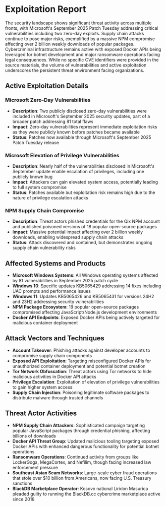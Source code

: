 # Exploitation Report

The security landscape shows significant threat activity across multiple fronts, with Microsoft's September 2025 Patch Tuesday addressing critical vulnerabilities including two zero-day exploits. Supply chain attacks continue to pose major risks, exemplified by a massive NPM compromise affecting over 2 billion weekly downloads of popular packages. Cybercriminal infrastructure remains active with exposed Docker APIs being leveraged for botnet development and major ransomware operations facing legal consequences. While no specific CVE identifiers were provided in the source materials, the volume of vulnerabilities and active exploitation underscores the persistent threat environment facing organizations.

## Active Exploitation Details

### Microsoft Zero-Day Vulnerabilities
- **Description**: Two publicly disclosed zero-day vulnerabilities were included in Microsoft's September 2025 security updates, part of a broader patch addressing 81 total flaws
- **Impact**: Zero-day vulnerabilities represent immediate exploitation risks as they were publicly known before patches became available
- **Status**: Patches now available through Microsoft's September 2025 Patch Tuesday release

### Microsoft Elevation of Privilege Vulnerabilities
- **Description**: Nearly half of the vulnerabilities disclosed in Microsoft's September update enable escalation of privileges, including one publicly known bug
- **Impact**: Attackers can gain elevated system access, potentially leading to full system compromise
- **Status**: Patches available but exploitation risk remains high due to the nature of privilege escalation attacks

### NPM Supply Chain Compromise
- **Description**: Threat actors phished credentials for the Qix NPM account and published poisoned versions of 18 popular open-source packages
- **Impact**: Massive potential impact affecting over 2 billion weekly downloads, enabling widespread supply chain attacks
- **Status**: Attack discovered and contained, but demonstrates ongoing supply chain vulnerability risks

## Affected Systems and Products

- **Microsoft Windows Systems**: All Windows operating systems affected by 81 vulnerabilities in September 2025 patch cycle
- **Windows 10**: Specific updates KB5065429 addressing 14 fixes including UAC prompts and performance issues
- **Windows 11**: Updates KB5065426 and KB5065431 for versions 24H2 and 23H2 addressing security vulnerabilities
- **NPM Package Ecosystem**: 18 popular open-source packages compromised affecting JavaScript/Node.js development environments
- **Docker API Endpoints**: Exposed Docker APIs being actively targeted for malicious container deployment

## Attack Vectors and Techniques

- **Account Takeover**: Phishing attacks against developer accounts to compromise supply chain components
- **Exposed API Exploitation**: Targeting misconfigured Docker APIs for unauthorized container deployment and potential botnet creation
- **Tor Network Obfuscation**: Threat actors using Tor networks to hide malicious activities in Docker API attacks
- **Privilege Escalation**: Exploitation of elevation of privilege vulnerabilities to gain higher system access
- **Supply Chain Injection**: Poisoning legitimate software packages to distribute malware through trusted channels

## Threat Actor Activities

- **NPM Supply Chain Attackers**: Sophisticated campaign targeting popular JavaScript packages through credential phishing, affecting billions of downloads
- **Docker API Threat Group**: Updated malicious tooling targeting exposed Docker APIs with enhanced dangerous functionality for potential botnet operations
- **Ransomware Operations**: Continued activity from groups like LockerGoga, MegaCortex, and Nefilim, though facing increased law enforcement pressure
- **Southeast Asian Scam Networks**: Large-scale cyber fraud operations that stole over $10 billion from Americans, now facing U.S. Treasury sanctions
- **BlackDB Marketplace Operator**: Kosovo national Liridon Masurica pleaded guilty to running the BlackDB.cc cybercrime marketplace active since 2018
